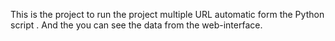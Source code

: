 This is the project to run the project multiple URL automatic form the Python script .
And the you can see the data from the web-interface.
